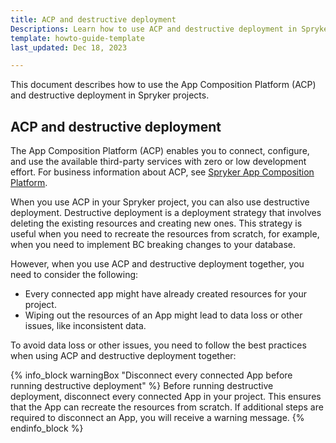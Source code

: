 ```yaml
---
title: ACP and destructive deployment
Descriptions: Learn how to use ACP and destructive deployment in Spryker projects.
template: howto-guide-template
last_updated: Dec 18, 2023

---
```


This document describes how to use the App Composition Platform (ACP) and destructive deployment in Spryker projects.

## ACP and destructive deployment

The App Composition Platform (ACP) enables you to connect, configure, and use the available third-party services with zero or low development effort. For business information about ACP, see [Spryker App Composition Platform](https://spryker.com/app-composition-platform/#/).

When you use ACP in your Spryker project, you can also use destructive deployment. Destructive deployment is a deployment strategy that involves deleting the existing resources and creating new ones. This strategy is useful when you need to recreate the resources from scratch, for example, when you need to implement BC breaking changes to your database.

However, when you use ACP and destructive deployment together, you need to consider the following:
* Every connected app might have already created resources for your project.
* Wiping out the resources of an App might lead to data loss or other issues, like inconsistent data.

To avoid data loss or other issues, you need to follow the best practices when using ACP and destructive deployment together:

{% info_block warningBox "Disconnect every connected App before running destructive deployment" %}
Before running destructive deployment, disconnect every connected App in your project.
This ensures that the App can recreate the resources from scratch.
If additional steps are required to disconnect an App, you will receive a warning message.
{% endinfo_block %}

